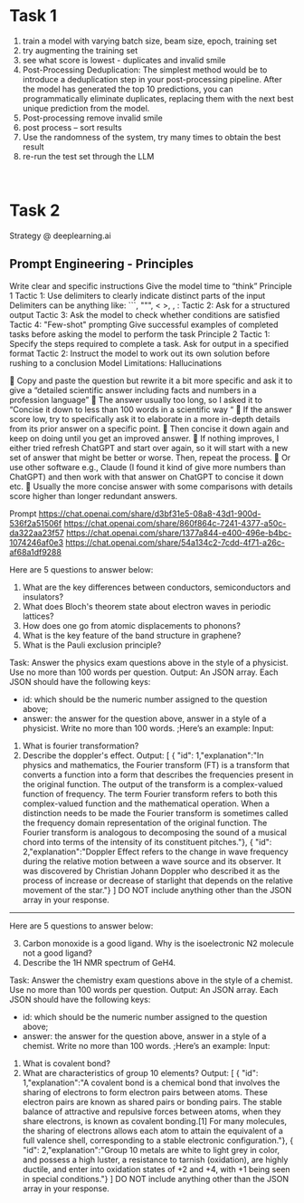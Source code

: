 # Task 1 
1.	train a model with varying batch size, beam size, epoch, training set 
1.	try augmenting the training set
2.	see what score is lowest - duplicates and invalid smile
3.	Post-Processing Deduplication: The simplest method would be to introduce a deduplication step in your post-processing pipeline. After the model has generated the top 10 predictions, you can programmatically eliminate duplicates, replacing them with the next best unique prediction from the model.
4.	Post-processing remove invalid smile
5.	post process – sort results
6.	Use the randomness of the system, try many times to obtain the best result
1.	re-run the test set through the LLM

 
# Task 2
Strategy
@ deeplearning.ai 
## Prompt Engineering - Principles
Write clear and specific instructions
Give the model time to “think”
Principle 1
Tactic 1: Use delimiters to clearly indicate distinct parts of the input
Delimiters can be anything like: ```, """, < >, <tag> </tag>, :
Tactic 2: Ask for a structured output
Tactic 3: Ask the model to check whether conditions are satisfied
Tactic 4: "Few-shot" prompting
Give successful examples of completed tasks before asking the model to perform the task
Principle 2
Tactic 1: Specify the steps required to complete a task. Ask for output in a specified format
Tactic 2: Instruct the model to work out its own solution before rushing to a conclusion
Model Limitations: Hallucinations

	Copy and paste the question but rewrite it a bit more specific and ask it to give a “detailed scientific answer including facts and numbers in a profession language”
	The answer usually too long, so I asked it to “Concise it down to less than 100 words in a scientific way “
	If the answer score low, try to specifically ask it to elaborate in a more in-depth details from its prior answer on a specific point.
	Then concise it down again and keep on doing until you get an improved answer.
	If nothing improves, I either tried refresh ChatGPT and start over again, so it will start with a new set of answer that might be better or worse. Then, repeat the process.
	Or use other software e.g., Claude (I found it kind of give more numbers than ChatGPT) and then work with that answer on ChatGPT to concise it down etc.
	Usually the more concise answer with some comparisons with details score higher than longer redundant answers.


Prompt
https://chat.openai.com/share/d3bf31e5-08a8-43d1-900d-536f2a51506f
https://chat.openai.com/share/860f864c-7241-4377-a50c-da322aa23f57
https://chat.openai.com/share/1377a844-e400-496e-b4bc-1074246af0e3
https://chat.openai.com/share/54a134c2-7cdd-4f71-a26c-af68a1df9288

Here are 5 questions to answer below: 

1. What are the key differences between conductors, semiconductors and insulators?
2. What does Bloch's theorem state about electron waves in periodic lattices?
3. How does one go from atomic displacements to phonons?
4. What is the key feature of the band structure in graphene?
5. What is the Pauli exclusion principle?

Task: Answer the physics exam questions above in the style of a physicist. Use no more than 100 words per question. 
Output: An JSON array. Each JSON should have the following keys: 
- id: which should be the numeric number assigned to the question above; 
- answer: the answer for the question above, answer in a style of a physicist. Write no more than 100 words. ;Here’s an example:
Input:
1. What is fourier transformation? 
2. Describe the doppler's effect. 
Output:
[
   { "id": 1,"explanation":"In physics and mathematics, the Fourier transform (FT) is a transform that converts a function into a form that describes the frequencies present in the original function. The output of the transform is a complex-valued function of frequency. The term Fourier transform refers to both this complex-valued function and the mathematical operation. When a distinction needs to be made the Fourier transform is sometimes called the frequency domain representation of the original function. The Fourier transform is analogous to decomposing the sound of a musical chord into terms of the intensity of its constituent pitches."},
   { "id": 2,"explanation":"Doppler Effect refers to the change in wave frequency during the relative motion between a wave source and its observer. It was discovered by Christian Johann Doppler who described it as the process of increase or decrease of starlight that depends on the relative movement of the star."}
]
DO NOT include anything other than the JSON array in your response.



---------------------------------------------------------

Here are 5 questions to answer below: 

3. Carbon monoxide is a good ligand. Why is the isoelectronic N2 molecule not a good ligand?
4. Describe the 1H NMR spectrum of GeH4.

Task: Answer the chemistry exam questions above in the style of a chemist. Use no more than 100 words per question. 
Output: An JSON array. Each JSON should have the following keys: 
- id: which should be the numeric number assigned to the question above; 
- answer: the answer for the question above, answer in a style of a chemist. Write no more than 100 words. ;Here’s an example:
Input:
1. What is covalent bond? 
2. What are characteristics of group 10 elements? 
Output:
[
   { "id": 1,"explanation":"A covalent bond is a chemical bond that involves the sharing of electrons to form electron pairs between atoms. These electron pairs are known as shared pairs or bonding pairs. The stable balance of attractive and repulsive forces between atoms, when they share electrons, is known as covalent bonding.[1] For many molecules, the sharing of electrons allows each atom to attain the equivalent of a full valence shell, corresponding to a stable electronic configuration."},
   { "id": 2,"explanation":"Group 10 metals are white to light grey in color, and possess a high luster, a resistance to tarnish (oxidation), are highly ductile, and enter into oxidation states of +2 and +4, with +1 being seen in special conditions."}
]
DO NOT include anything other than the JSON array in your response.

